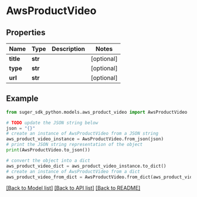 # AwsProductVideo


## Properties

Name | Type | Description | Notes
------------ | ------------- | ------------- | -------------
**title** | **str** |  | [optional] 
**type** | **str** |  | [optional] 
**url** | **str** |  | [optional] 

## Example

```python
from suger_sdk_python.models.aws_product_video import AwsProductVideo

# TODO update the JSON string below
json = "{}"
# create an instance of AwsProductVideo from a JSON string
aws_product_video_instance = AwsProductVideo.from_json(json)
# print the JSON string representation of the object
print(AwsProductVideo.to_json())

# convert the object into a dict
aws_product_video_dict = aws_product_video_instance.to_dict()
# create an instance of AwsProductVideo from a dict
aws_product_video_from_dict = AwsProductVideo.from_dict(aws_product_video_dict)
```
[[Back to Model list]](../README.md#documentation-for-models) [[Back to API list]](../README.md#documentation-for-api-endpoints) [[Back to README]](../README.md)


